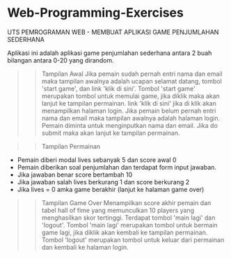 # Web-Programming-Exercises

UTS PEMROGRAMAN WEB - MEMBUAT APLIKASI GAME PENJUMLAHAN SEDERHANA

Aplikasi ini adalah aplikasi game penjumlahan sederhana antara 2 buah bilangan antara 0-20 yang dirandom. 

>>Tampilan Awal
Jika pemain sudah pernah entri nama dan email maka tampilan awalnya adalah ucapan selamat datang, tombol 'start game', dan link 'klik di sini'.
Tombol 'start game' merupakan tombol untuk memulai game, jika diklik maka akan lanjut ke tampilan permainan.
link 'klik di sini' jika di klik akan menampilkan halaman login.
Jika pemain belum pernah entri nama dan email maka tampilan awalnya adalah halaman login. Pemain diminta untuk menginputkan nama dan email. Jika do submit maka akan lanjut ke tampilan permainan.

>>Tampilan Permainan
- Pemain diberi modal lives sebanyak 5 dan score awal 0
- Pemain diberikan soal penjumlahan dan terdapat form input jawaban.
- Jika jawaban benar score bertambah 10
- Jika jawaban salah lives berkurang 1 dan score berkurang 2
- Jika lives = 0 amka game berakhir (lanjut ke halaman game over) 

>>Tampilan Game Over
Menampilkan score akhir pemain dan tabel hall of fime yang memunculkan 10 players yang menghasilkan skor tertinggi.
Terdapat tombol 'main lagi' dan 'logout'.
Tombol 'main lagi' merupakan tombol untuk bermain game lagi, jika diklik akan kembali ke tampilan permainan.
Tombol 'logout' merupakan tombol untuk keluar dari permainan dan kembali ke halaman login.
